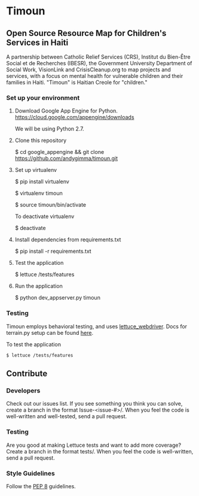 Timoun
======

## Open Source Resource Map for Children's Services in Haiti

A partnership between Catholic Relief Services (CRS), Institut du Bien-Être Social et de Recherches (IBESR), the Government University Department of Social Work, VisionLink and CrisisCleanup.org to map projects and services, with a focus on mental health for vulnerable children and their families in Haiti. "Timoun" is Haitian Creole for "children."

### Set up your environment
1. Download Google App Engine for Python. https://cloud.google.com/appengine/downloads

    We will be using Python 2.7.

2. Clone this repository

    $ cd google_appengine && git clone https://github.com/andygimma/timoun.git
    
3. Set up virtualenv

    $ pip install virtualenv

    $ virtualenv timoun

    $ source timoun/bin/activate
    
    To deactivate virtualenv
    
    $ deactivate
    
4. Install dependencies from requirements.txt

    $ pip install -r requirements.txt
    
5. Test the application

    $ lettuce /tests/features

6. Run the application

    $ python dev_appserver.py timoun
    
    

### Testing
Timoun employs behavioral testing, and uses [lettuce_webdriver](https://pypi.python.org/pypi/lettuce_webdriver). Docs for terrain.py setup can be found [here](http://lettuce.it/reference/terrain.html).

To test the application

    $ lettuce /tests/features
    
## Contribute

### Developers

Check out our issues list. If you see something you think you can solve, create a branch in the format Issue-<issue-#>/<description>. When you feel the code is well-written and well-tested, send a pull request.

### Testing

Are you good at making Lettuce tests and want to add more coverage? Create a branch in the format tests/<description>. When you feel the code is well-written, send a pull request.

### Style Guidelines

Follow the [PEP 8](https://www.python.org/dev/peps/pep-0008/) guidelines.
